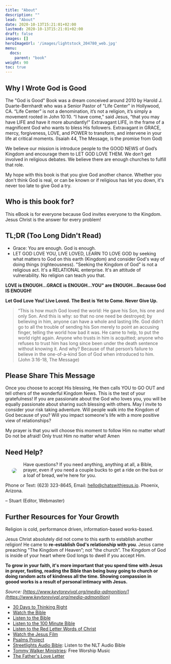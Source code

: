 ```yaml
---
title: "About"
description: ""
lead: "About"
date: 2020-10-13T15:21:01+02:00
lastmod: 2020-10-13T15:21:01+02:00
draft: false
images: []
heroImageUrl: '/images/lightstock_204780_web.jpg'
menu:
  docs:
    parent: "book"
weight: 90
toc: true
---
```


## Why I Wrote God is Good

The "God is Good" Book was a dream conceived around 2010 by Harold J. Duarte-Bernhardt who was a Senior Pastor of "Life Center" in Hollywood, CA.  “Life Center” is not a denomination, it’s not a religion, it’s simply a movement rooted in John 10:10. “I have come," said Jesus, “that you may have LIFE and have it more abundantly!" Extravagant LIFE, in the frame of a magnificent God who wants to bless His followers. Extravagant in GRACE, mercy, forgiveness, LOVE, and POWER to transform, and intervene in your life at critical moments. (Isaiah 44, The Message, is the promise from God)

We believe our mission is introduce people to the GOOD NEWS of God’s Kingdom and encourage them to LET GOD LOVE THEM. We don’t get involved in religious debates. We believe there are enough churches to fulfill that role.

My hope with this book is that you give God another chance. Whether you don't think God is real, or can be known or if religious has let you down, it's never too late to give God a try.

## Who is this book for?

This eBook is for everyone because God invites everyone to the Kingdom. Jesus Christ is the answer for every problem!

## TL;DR (Too Long Didn't Read)

* Grace: You are enough. God is enough.
* LET GOD LOVE YOU, LIVE LOVED, LEARN TO LOVE GOD by seeking what matters to God on this earth (Kingdom) and consider God's way of doing things (righteousness). "Seeking the Kingdom of God" is not a religious act. It's a RELATIONAL enterprise. It's an attitude of vulnerability. No religion can teach you that.

**LOVE is ENOUGH...GRACE is ENOUGH...YOU" are ENOUGH...Because God IS ENOUGH!**

**Let God Love You! Live Loved. The Best is Yet to Come. Never Give Up.**

> “This is how much God loved the world: He gave his Son, his one and only Son. And this is why: so that no one need be destroyed; by believing in him, anyone can have a whole and lasting life. God didn’t go to all the trouble of sending his Son merely to point an accusing finger, telling the world how bad it was. He came to help, to put the world right again. Anyone who trusts in him is acquitted; anyone who refuses to trust him has long since been under the death sentence without knowing it. And why? Because of that person’s failure to believe in the one-of-a-kind Son of God when introduced to him. (John 3:16-18, The Message)

## Please Share This Message

Once you choose to accept His blessing, He then calls YOU to GO OUT and tell others of the wonderful Kingdom News. This is the test of your gratefulness! If you are passionate about the God who loves you, you will be equally passionate about sharing such blessing with others. May I invite to consider your risk taking adventure. Will people walk into the Kingdom of God because of you? Will you impact someone's life with a more positive view of relationships?

My prayer is that you will choose this moment to follow Him no matter what! Do not be afraid! Only trust Him no matter what! Amen

## Need Help?

<img style="border-radius: 9999px;float: left;padding: 20px;" src="https://i0.wp.com/chatswithjesus.io/wp-content/uploads/2022/04/IMG_5121BWsm.jpg?resize=150%2C150&ssl=1"/>

Have questions? If you need anything, anything at all, a Bible, prayer, even if you need a couple bucks to get a ride on the bus or a loaf of bread, we’re here for you.

Phone or Text: (623) 323-8645, Email: hello@chatswithjesus.io. Phoenix, Arizona.

&ndash; Stuart (Editor, Webmaster)

<div style="clear:both;">

## Further Resources for Your Growth

Religion is cold, performance driven, information-based works-based. 

Jesus Christ absolutely did not come to this earth to establish another religion! He came to **re-establish God's relationship with you**. Jesus came preaching "The Kingdom of Heaven”; not "the church”. The Kingdom of God is inside of your heart where God longs to dwell if you accept Him.

**To grow in your faith, it's more important that you spend time with Jesus in prayer, fasting, reading the Bible than being busy going to church or doing random acts of kindness all the time. Showing compassion in goood works is a result of personal intimacy with Jesus.**

*Source: [https://www.keytorevival.org/media-admonition/](https://www.keytorevival.org/media-admonition)*


* [30 Days to Thinking Right](https://www.thefathersfriends.org/need-help-start-here)
* [Watch the Bible](https://bibleproject.com)
* [Listen to the Bible](https://dailyaudiobible.com)
* <a href="https://www-jag-media.s3.us-east-2.amazonaws.com/100_minute_bible.mp3">Listen to the 100 Minute Bible</a>
* <a href="https://www-jag-media.s3.us-east-2.amazonaws.com/red_letters_words_of_jesus_by_gary_sosbee.mp3">Listen to the Red Letter Words of Christ</a>
* [Watch the Jesus Film](https://www.jesusfilm.org/watch.html)
* <a target="_blank" href="https://www.thepsalmsproject.com/" rel="noreferrer noopener">Psalms Project</a>
* <a target="_blank" href="https://www.streetlightsbible.com/" rel="noreferrer noopener">Streetlights Audio Bible</a>: Listen to the NLT Audio Bible
* <a target="_blank" href="https://www.tommywalkerministries.org/" rel="noreferrer noopener">Tommy Walker Ministries</a>: Free Worship Music
* <a href="https://www.fathersloveletter.com/" target="_blank" rel="noreferrer noopener">The Father's Love Letter</a>
